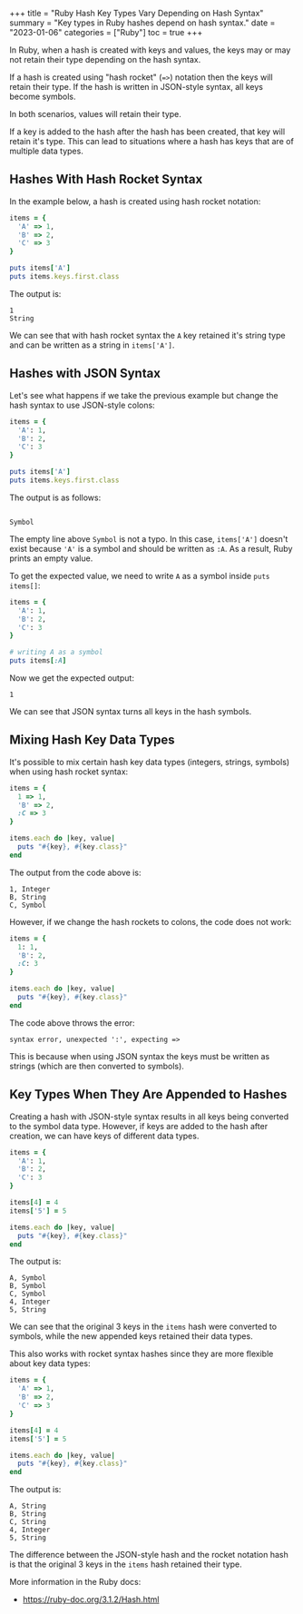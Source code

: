 +++
title = "Ruby Hash Key Types Vary Depending on Hash Syntax"
summary = "Key types in Ruby hashes depend on hash syntax."
date = "2023-01-06"
categories = ["Ruby"]
toc = true
+++

In Ruby, when a hash is created with keys and values, the keys may or may not retain their type depending on the hash syntax.

If a hash is created using "hash rocket" (`=>`) notation then the keys will retain their type.
If the hash is written in JSON-style syntax, all keys become symbols.

In both scenarios, values will retain their type.

If a key is added to the hash after the hash has been created, that key will retain it's type.
This can lead to situations where a hash has keys that are of multiple data types.

## Hashes With Hash Rocket Syntax

In the example below, a hash is created using hash rocket notation:

```ruby
items = {
  'A' => 1,
  'B' => 2,
  'C' => 3
}

puts items['A']
puts items.keys.first.class
```

The output is:

```
1
String
```

We can see that with hash rocket syntax the `A` key retained it's string type and can be written as a string in `items['A']`.

## Hashes with JSON Syntax

Let's see what happens if we take the previous example but change the hash syntax to use JSON-style colons:

```ruby
items = {
  'A': 1,
  'B': 2,
  'C': 3
}

puts items['A']
puts items.keys.first.class
```

The output is as follows:

```

Symbol
```

The empty line above `Symbol` is not a typo. In this case, `items['A']` doesn't exist because `'A'` is a symbol and should be written as `:A`. As a result, Ruby prints an empty value.

To get the expected value, we need to write `A` as a symbol inside `puts items[]`:

```ruby
items = {
  'A': 1,
  'B': 2,
  'C': 3
}

# writing A as a symbol
puts items[:A]
```

Now we get the expected output:

```
1
```

We can see that JSON syntax turns all keys in the hash symbols.

## Mixing Hash Key Data Types

It's possible to mix certain hash key data types (integers, strings, symbols) when using hash rocket syntax:

```ruby
items = {
  1 => 1,
  'B' => 2,
  :C => 3
}

items.each do |key, value|
  puts "#{key}, #{key.class}"
end
```

The output from the code above is:

```
1, Integer
B, String
C, Symbol
```

However, if we change the hash rockets to colons, the code does not work:

```ruby
items = {
  1: 1,
  'B': 2,
  :C: 3
}

items.each do |key, value|
  puts "#{key}, #{key.class}"
end
```

The code above throws the error:

```
syntax error, unexpected ':', expecting =>
```

This is because when using JSON syntax the keys must be written as strings (which are then converted to symbols).

## Key Types When They Are Appended to Hashes

Creating a hash with JSON-style syntax results in all keys being converted to the symbol data type.
However, if keys are added to the hash after creation, we can have keys of different data types.

```ruby
items = {
  'A': 1,
  'B': 2,
  'C': 3
}

items[4] = 4
items['5'] = 5

items.each do |key, value|
  puts "#{key}, #{key.class}"
end
```

The output is:

```
A, Symbol
B, Symbol
C, Symbol
4, Integer
5, String
```

We can see that the original 3 keys in the `items` hash were converted to symbols, while the new appended keys retained their data types.

This also works with rocket syntax hashes since they are more flexible about key data types:

```ruby
items = {
  'A' => 1,
  'B' => 2,
  'C' => 3
}

items[4] = 4
items['5'] = 5

items.each do |key, value|
  puts "#{key}, #{key.class}"
end
```

The output is:

```
A, String
B, String
C, String
4, Integer
5, String
```

The difference between the JSON-style hash and the rocket notation hash is that the original 3 keys in the `items` hash retained their type.

More information in the Ruby docs:
- https://ruby-doc.org/3.1.2/Hash.html